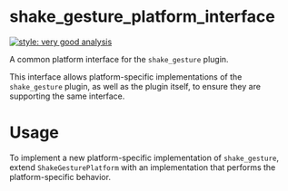 # shake_gesture_platform_interface

[![style: very good analysis][very_good_analysis_badge]][very_good_analysis_link]

A common platform interface for the `shake_gesture` plugin.

This interface allows platform-specific implementations of the `shake_gesture` plugin, as well as the plugin itself, to ensure they are supporting the same interface.

# Usage

To implement a new platform-specific implementation of `shake_gesture`, extend `ShakeGesturePlatform` with an implementation that performs the platform-specific behavior.

[very_good_analysis_badge]: https://img.shields.io/badge/style-very_good_analysis-B22C89.svg
[very_good_analysis_link]: https://pub.dev/packages/very_good_analysis